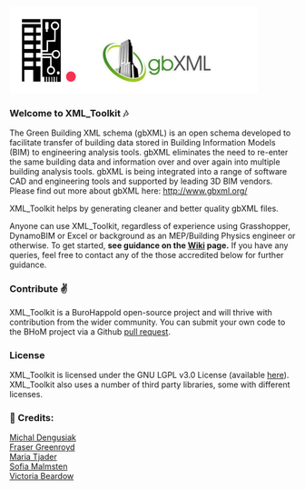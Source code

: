 <img src="https://raw.githubusercontent.com/BHoM/documentation/master/wiki/images/XML_Toolkit/XML_Toolkit_01.png?token=AY52hkjdBCzVZ2mKV9KlejdAkoORD2pmks5cIrYCwA%3D%3D" height= 150>  

### Welcome to XML_Toolkit :notes:

The Green Building XML schema (gbXML) is an open schema developed to facilitate transfer of building data stored in Building Information Models (BIM) to engineering analysis tools. gbXML eliminates the need to re-enter the same building data and information over and over again into multiple building analysis tools. gbXML is being integrated into a range of software CAD and engineering tools and supported by leading 3D BIM vendors. Please find out more about gbXML here: http://www.gbxml.org/

XML_Toolkit helps by generating cleaner and better quality gbXML files.

Anyone can use XML_Toolkit, regardless of experience using Grasshopper, DynamoBIM or Excel or background as an MEP/Building Physics engineer or otherwise. To get started, **see guidance on the [Wiki](https://github.com/BHoM/XML_Toolkit/wiki) page.**
If you have any queries, feel free to contact any of the those accredited below for further guidance. 

### Contribute :v: ###
XML_Toolkit is a BuroHappold open-source project and will thrive with contribution from the wider community.  You can submit your own code to the BHoM project via a Github [pull request](https://help.github.com/articles/using-pull-requests).

### License ###
XML_Toolkit is licensed under the GNU LGPL v3.0 License (available [here](https://www.gnu.org/licenses/lgpl-3.0.html)). XML_Toolkit also uses a number of third party libraries, some with different licenses.

### :clap: Credits: ###
[Michal Dengusiak](https://github.com/michaldengusiak)  
[Fraser Greenroyd](https://github.com/FraserGreenroyd)   
[Maria Tjader](https://github.com/mariatjader)   
[Sofia Malmsten](https://github.com/SofiaMalmsten)    
[Victoria Beardow](https://github.com/vbeardow)   